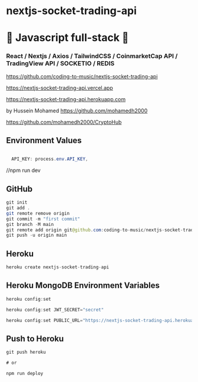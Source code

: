 # nextjs-socket-trading-api

# 🚀 Javascript full-stack 🚀

### React / Nextjs / Axios / TailwindCSS / CoinmarketCap API / TradingView API / SOCKETIO / REDIS

https://github.com/coding-to-music/nextjs-socket-trading-api

https://nextjs-socket-trading-api.vercel.app

https://nextjs-socket-trading-api.herokuapp.com

by Hussein Mohamed https://github.com/mohamedh2000

https://github.com/mohamedh2000/CryptoHub

## Environment Values

```java

  API_KEY: process.env.API_KEY,
```

//npm run dev

## GitHub

```java
git init
git add .
git remote remove origin
git commit -m "first commit"
git branch -M main
git remote add origin git@github.com:coding-to-music/nextjs-socket-trading-api.git
git push -u origin main
```

## Heroku

```java
heroku create nextjs-socket-trading-api

```

## Heroku MongoDB Environment Variables

```java
heroku config:set

heroku config:set JWT_SECRET="secret"

heroku config:set PUBLIC_URL="https://nextjs-socket-trading-api.herokuapp.com"
```

## Push to Heroku

```java
git push heroku

# or

npm run deploy
```
